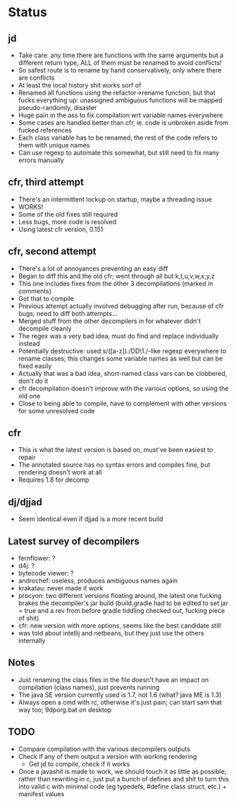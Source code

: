 # Status

## jd
- Take care: any time there are functions with the same arguments
but a different return type, ALL of them must be renamed to avoid conflicts!
- So safest route is to rename by hand conservatively,
only where there are conflicts
- At least the local history shit works sorf of
- Renamed all functions using the refactor→rename function,
but that fucks everything up: unassigned ambiguous functions will be mapped
pseudo-randomly, disaster
- Huge pain in the ass to fix compilation wrt variable names everywhere
- Some cases are handled better than cfr,
ie. code is unbroken aside from fucked references
- Each class variable has to be renamed,
the rest of the code refers to them with unique names
- Can use regexp to automate this somewhat,
but still need to fix many errors manually

## cfr, third attempt
- There's an intermittent lockup on startup,
maybe a threading issue
- WORKS!
- Some of the old fixes still required
- Less bugs, more code is resolved
- Using latest cfr version, 0.151


## cfr, second attempt
- There's a lot of annoyances preventing an easy diff
- Began to diff this and the old cfr; went through all but k,t,u,v,w,x,y,z
- This one includes fixes from the other 3 decompilations
(marked in comments)
- Got that to compile
- Previous attempt actually involved debugging after run,
because of cfr bugs; need to diff both attempts...
- Merged stuff from the other decompilers in for whatever didn't decompile cleanly
- The regex was a very bad idea, must do find and replace individually instead
- Potentially destructive: used s/([a-z])\./DD\1./-like regexp everywhere
to rename classes;
this changes some variable names as well but can be fixed easily
- Actually that was a bad idea,
short-named class vars can be clobbered,
don't do it
- cfr decompilation doesn't improve with the various options,
so using the old one
- Close to being able to compile,
have to complement with other versions for some unresolved code


## cfr
- This is what the latest version is based on,
must've been easiest to repair
- The annotated source has no syntax errors and compiles fine,
but rendering doesn't work at all
- Requires 1.8 for decomp


## dj/djjad
- Seem identical even if djjad is a more recent build


## Latest survey of decompilers
- fernflower: ?
- d4j: ?
- bytecode viewer: ?
- androchef: useless, produces ambiguous names again
- krakatau: never made it work
- procyon: two different versions floating around,
the latest one fucking brakes the decompiler's jar build
(build.gradle had to be edited to set jar = true and a rev
from before gradle tiddling checked out, fucking piece of shit)
- cfr: new version with more options,
seems like the best candidate still
- was told about intellij and netbeans,
but they just use the others internally


## Notes
- Just renaming the class files in the file
doesn't have an impact on compilation (class names),
just prevents running
- The java SE version currently used is 1.7, not 1.6
(what? java ME is 1.3)
- Always open a cmd with rc,
otherwise it's just pain;
can start sam that way too;
9dporg.bat on desktop


## TODO
- Compare compilation with the various decompilers outputs
- Check if any of them output a version with working rendering
	* Get jd to compile, check if it works
- Once a javashit is made to work,
we should touch it as little as possible;
rather than rewriting in c,
just put a bunch of defines and shit to turn this into valid c with minimal code
(eg typedefs, #define class struct, etc.) + manifest values
